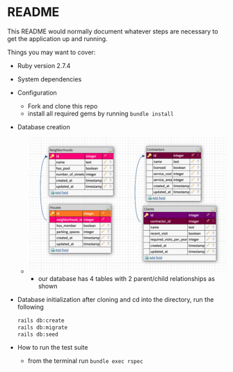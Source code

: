 
# README

This README would normally document whatever steps are necessary to get the
application up and running.

Things you may want to cover:

* Ruby version 2.7.4

* System dependencies

* Configuration
  * Fork and clone this repo
  * install all required gems by running ```bundle install```

* Database creation
  * ![schema](/images/first_schema.png)
    * our database has 4 tables with 2 parent/child relationships as shown

* Database initialization
  after cloning and cd into the directory, run the following
    ```
    rails db:create
   rails db:migrate
   rails db:seed
   ```

* How to run the test suite
  * from the terminal run ```bundle exec rspec ```


